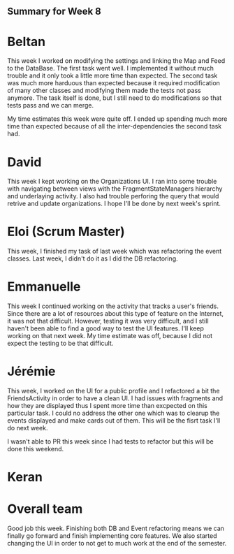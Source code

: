## Summary for Week 8

# Beltan

This week I worked on modifying the settings and linking the Map and Feed to the DataBase. The first task went well. I implemented it without much trouble and it only took a little more time than expected. The second task was much more harduous than expected because it required modification of many other classes and modifying them made the tests not pass anymore. The task itself is done, but I still need to do modifications so that tests pass and we can merge.

My time estimates this week were quite off. I ended up spending much more time than expected because of all the inter-dependencies the second task had.

# David

This week I kept working on the Organizations UI. I ran into some trouble with navigating between views with the FragmentStateManagers hierarchy and underlaying activity. I also had trouble perforing the query that would retrive and update organizations. I hope I'll be done by next week's sprint. 


# Eloi (Scrum Master)
This week, I finished my task of last week which was refactoring the event classes. Last week, I didn't do it as I did the DB refactoring.


# Emmanuelle

This week I continued working on the activity that tracks a user's friends. Since there are a lot of resources about this type of feature on the Internet, it was not that difficult. However, testing it was very difficult, and I still haven't been able to find a good way to test the UI features. I'll keep working on that next week. My time estimate was off, because I did not expect the testing to be that difficult.

# Jérémie

This week, I worked on the UI for a public profile and I refactored a bit the FriendsActivity in order to have a clean UI. I had issues with fragments and how they are displayed thus I spent more time than excpected on this particular task. I could no address the other one which was to clearup the events displayed and make cards out of them. This will be the fisrt task I'll do next week.

I wasn't able to PR this week since I had tests to refactor but this will be done this weekend.


# Keran


# Overall team
Good job this week. Finishing both DB and Event refactoring means we can finally go forward and finish implementing core features. We also started changing the UI in order to not get to much work at the end of the semester.
